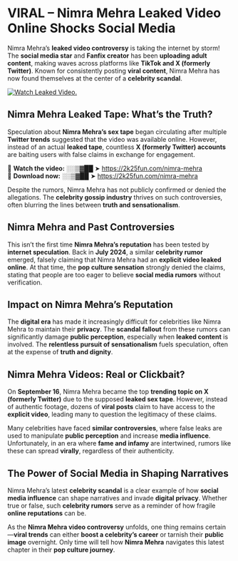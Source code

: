 # VIRAL – Nimra Mehra Leaked Video Online Shocks Social Media 

Nimra Mehra’s **leaked video controversy** is taking the internet by storm! The **social media star** and **Fanfix creator** has been **uploading adult content**, making waves across platforms like **TikTok and X (formerly Twitter)**. Known for consistently posting **viral content**, Nimra Mehra has now found themselves at the center of a **celebrity scandal**.  

[![Watch Leaked Video.](https://miro.medium.com/v2/resize:fit:828/format:webp/1*cilzJN44JGOrTw9NJCrNHA.gif "Watch Leaked Video")](https://2k25fun.com/nimra-mehra)

## **Nimra Mehra Leaked Tape: What’s the Truth?**  
Speculation about **Nimra Mehra’s sex tape** began circulating after multiple **Twitter trends** suggested that the video was available online. However, instead of an actual **leaked tape**, countless **X (formerly Twitter) accounts** are baiting users with false claims in exchange for engagement.  

🔹 **Watch the video:** ░░▒▓██ ➤ https://2k25fun.com/nimra-mehra  
🔹 **Download now:** ░░▒▓██ ➤ https://2k25fun.com/nimra-mehra  

Despite the rumors, Nimra Mehra has not publicly confirmed or denied the allegations. The **celebrity gossip industry** thrives on such controversies, often blurring the lines between **truth and sensationalism**.  

## **Nimra Mehra and Past Controversies**  
This isn’t the first time **Nimra Mehra’s reputation** has been tested by **internet speculation**. Back in **July 2024**, a similar **celebrity rumor** emerged, falsely claiming that Nimra Mehra had an **explicit video leaked online**. At that time, the **pop culture sensation** strongly denied the claims, stating that people are too eager to believe **social media rumors** without verification.  

## **Impact on Nimra Mehra’s Reputation**  
The **digital era** has made it increasingly difficult for celebrities like Nimra Mehra to maintain their **privacy**. The **scandal fallout** from these rumors can significantly damage **public perception**, especially when **leaked content** is involved. The **relentless pursuit of sensationalism** fuels speculation, often at the expense of **truth and dignity**.  

## **Nimra Mehra Videos: Real or Clickbait?**  
On **September 16**, Nimra Mehra became the top **trending topic on X (formerly Twitter)** due to the supposed **leaked sex tape**. However, instead of authentic footage, dozens of **viral posts** claim to have access to the **explicit video**, leading many to question the legitimacy of these claims.  

Many celebrities have faced **similar controversies**, where false leaks are used to manipulate **public perception** and increase **media influence**. Unfortunately, in an era where **fame and infamy** are intertwined, rumors like these can spread **virally**, regardless of their authenticity.  

## **The Power of Social Media in Shaping Narratives**  
Nimra Mehra’s latest **celebrity scandal** is a clear example of how **social media influence** can shape narratives and invade **digital privacy**. Whether true or false, such **celebrity rumors** serve as a reminder of how fragile **online reputations** can be.  

As the **Nimra Mehra video controversy** unfolds, one thing remains certain—**viral trends** can either **boost a celebrity’s career** or tarnish their **public image** overnight. Only time will tell how **Nimra Mehra** navigates this latest chapter in their **pop culture journey**. 